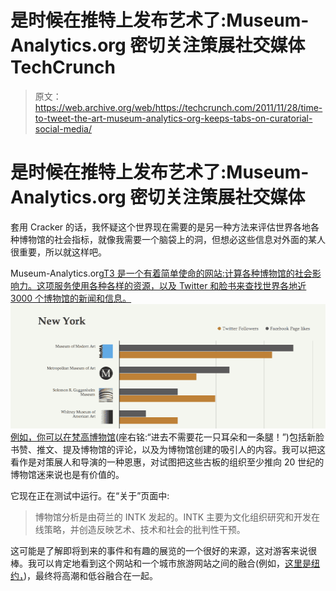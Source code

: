 # 是时候在推特上发布艺术了:Museum-Analytics.org 密切关注策展社交媒体 TechCrunch

> 原文：<https://web.archive.org/web/https://techcrunch.com/2011/11/28/time-to-tweet-the-art-museum-analytics-org-keeps-tabs-on-curatorial-social-media/>

# 是时候在推特上发布艺术了:Museum-Analytics.org 密切关注策展社交媒体

套用 Cracker 的话，我怀疑这个世界现在需要的是另一种方法来评估世界各地各种博物馆的社会指标，就像我需要一个脑袋上的洞，但想必这些信息对外面的某人很重要，所以就这样吧。

Museum-Analytics.org[T3 是一个有着简单使命的网站:计算各种博物馆的社会影响力。这项服务使用各种各样的资源，以及 Twitter 和脸书来查找世界各地近 3000 个博物馆的新闻和信息。
![](img/c303e5325d6cfeee385049b4ffb4a9f1.png)
例如，你可以在](https://web.archive.org/web/20221205173238/http://www.museum-analytics.org/)[梵高博物馆](https://web.archive.org/web/20221205173238/http://www.museum-analytics.org/van-gogh-museum)(座右铭:“进去不需要花一只耳朵和一条腿！”)包括新脸书赞、推文、提及博物馆的评论，以及为博物馆创建的吸引人的内容。我可以把这看作是对策展人和导演的一种恩惠，对试图把这些古板的组织至少推向 20 世纪的博物馆迷来说也是有价值的。

它现在正在测试中运行。在“关于”页面中:

> 博物馆分析是由荷兰的 INTK 发起的。INTK 主要为文化组织研究和开发在线策略，并创造反映艺术、技术和社会的批判性干预。

这可能是了解即将到来的事件和有趣的展览的一个很好的来源，这对游客来说很棒。我可以肯定地看到这个网站和一个城市旅游网站之间的融合(例如，[这里是纽约，](https://web.archive.org/web/20221205173238/http://www.museum-analytics.org/city/new-york))，最终将高潮和低谷融合在一起。